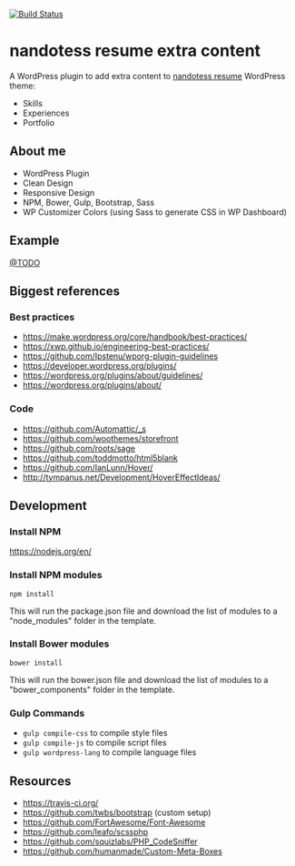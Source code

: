 [![Build Status](https://travis-ci.org/nandotess/nandotess-resume-extra-content.svg?branch=master)](https://travis-ci.org/nandotess/nandotess-resume-extra-content)

# nandotess resume extra content
A WordPress plugin to add extra content to [nandotess resume](https://github.com/nandotess/nandotess-resume) WordPress theme:
* Skills
* Experiences
* Portfolio

## About me
* WordPress Plugin
* Clean Design
* Responsive Design
* NPM, Bower, Gulp, Bootstrap, Sass
* WP Customizer Colors (using Sass to generate CSS in WP Dashboard)

## Example
[@TODO](#)

## Biggest references

### Best practices
* https://make.wordpress.org/core/handbook/best-practices/
* https://xwp.github.io/engineering-best-practices/
* https://github.com/Ipstenu/wporg-plugin-guidelines
* https://developer.wordpress.org/plugins/
* https://wordpress.org/plugins/about/guidelines/
* https://wordpress.org/plugins/about/

### Code
* https://github.com/Automattic/_s
* https://github.com/woothemes/storefront
* https://github.com/roots/sage
* https://github.com/toddmotto/html5blank
* https://github.com/IanLunn/Hover/
* http://tympanus.net/Development/HoverEffectIdeas/

## Development

### Install NPM
https://nodejs.org/en/

### Install NPM modules
`npm install`

This will run the package.json file and download the list of modules to a "node_modules" folder in the template.

### Install Bower modules
`bower install`

This will run the bower.json file and download the list of modules to a "bower_components" folder in the template.

### Gulp Commands
* `gulp compile-css` to compile style files
* `gulp compile-js` to compile script files
* `gulp wordpress-lang` to compile language files

## Resources
* https://travis-ci.org/
* https://github.com/twbs/bootstrap (custom setup)
* https://github.com/FortAwesome/Font-Awesome
* https://github.com/leafo/scssphp
* https://github.com/squizlabs/PHP_CodeSniffer
* https://github.com/humanmade/Custom-Meta-Boxes
